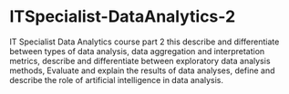 # ITSpecialist-DataAnalytics-2
IT Specialist Data Analytics course part 2 this describe and differentiate between types of data analysis, data aggregation and interpretation metrics, describe and differentiate between exploratory data analysis methods, Evaluate and explain the results of data analyses, define and describe the role of artificial intelligence in data analysis.

